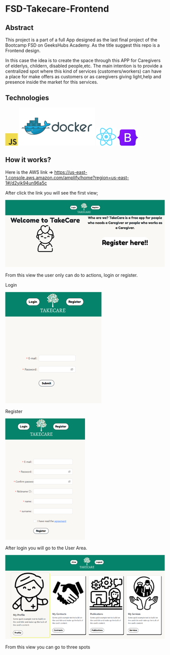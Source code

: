 # FSD-Takecare-Frontend

## Abstract 
This project is a part of a full App designed as the last final project of the Bootcamp FSD on GeeksHubs Academy. As the title suggest this repo is a Frontend design. 

In this case the idea is to create the space through this APP for Caregivers of elderlys, childern, disabled people,etc. The main intention is to provide a centralized spot where this kind of services (customers/workers) can have a place for make offers as customers or as caregivers giving light,help and presence inside the market for this services. 

## Technologies

![JS](./src/assets/readme%20icons/logo-javascript-logo-png-transparentj.png)
![Docker](./src/assets/readme%20icons/docker-ar21%20(1)%20(2).svg)
![React](./src/assets/readme%20icons/React-icon.svg.png)
![Bootstrap](./src/assets/readme%20icons/Bootstrap_logo.svg.png)

## How it works? 

Here is the AWS link =>  https://us-east-1.console.aws.amazon.com/amplify/home?region=us-east-1#/d2yik94un96a5c 

After click the link you will see the first view; 

![home](./src/assets/readme%20icons/home.png)

From this view the user only can do to actions, login or register. 

 Login

![login](./src/assets/readme%20icons/login.png)

Register

![register](./src/assets/readme%20icons/regis.png)

After login you will go to the User Area. 

![userarea](./src/assets/readme%20icons/userarea.png)

From this view you can go to three spots

